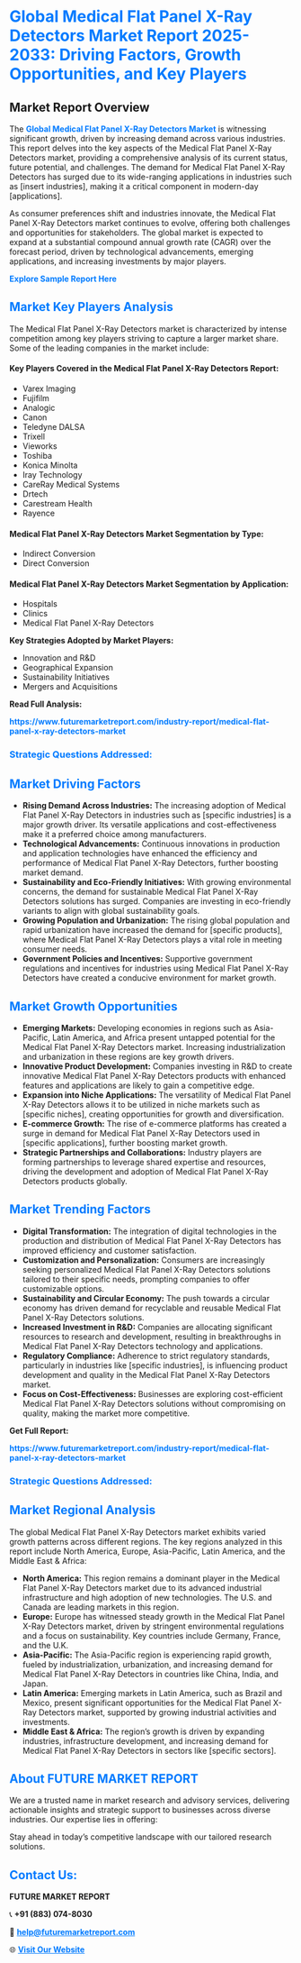 <h1 style="color: #007BFF;">Global Medical Flat Panel X-Ray Detectors Market Report 2025-2033: Driving Factors, Growth Opportunities, and Key Players</h1>

<section id="overview">
<h2>Market Report Overview</h2>
<p>The <a href="https://www.futuremarketreport.com/industry-report/medical-flat-panel-x-ray-detectors-market" style="color: #007BFF; text-decoration: none;"><strong>Global Medical Flat Panel X-Ray Detectors Market</strong></a> is witnessing significant growth, driven by increasing demand across various industries. This report delves into the key aspects of the Medical Flat Panel X-Ray Detectors market, providing a comprehensive analysis of its current status, future potential, and challenges. The demand for Medical Flat Panel X-Ray Detectors has surged due to its wide-ranging applications in industries such as [insert industries], making it a critical component in modern-day [applications].</p>
<p>As consumer preferences shift and industries innovate, the Medical Flat Panel X-Ray Detectors market continues to evolve, offering both challenges and opportunities for stakeholders. The global market is expected to expand at a substantial compound annual growth rate (CAGR) over the forecast period, driven by technological advancements, emerging applications, and increasing investments by major players.</p>
</section>

<section id="overview">
<p><a href="https://www.futuremarketreport.com/request-sample/reportId=122408" style="color: #007BFF; text-decoration: none;"><strong>Explore Sample Report Here</strong></a></p>
</section>

<section id="key-players">
<h2 style="color: #007BFF;">Market Key Players Analysis</h2>
<p>The Medical Flat Panel X-Ray Detectors market is characterized by intense competition among key players striving to capture a larger market share. Some of the leading companies in the market include:</p>
<h4>Key Players Covered in the Medical Flat Panel X-Ray Detectors Report:</h4>
<ul><li>Varex Imaging</li><li>Fujifilm</li><li>Analogic</li><li>Canon</li><li>Teledyne DALSA</li><li>Trixell</li><li>Vieworks</li><li>Toshiba</li><li>Konica Minolta</li><li>Iray Technology</li><li>CareRay Medical Systems</li><li>Drtech</li><li>Carestream Health</li><li>Rayence</li></ul>
<h4>Medical Flat Panel X-Ray Detectors Market Segmentation by Type:</h4>
<ul><li>Indirect Conversion</li><li>Direct Conversion</li></ul>

<h4>Medical Flat Panel X-Ray Detectors Market Segmentation by Application:</h4>
<ul><li>Hospitals</li><li>Clinics</li><li>Medical Flat Panel X-Ray Detectors</li></ul>
<p><strong>Key Strategies Adopted by Market Players:</strong></p>
<ul>
<li>Innovation and R&D</li>
<li>Geographical Expansion</li>
<li>Sustainability Initiatives</li>
<li>Mergers and Acquisitions</li>
</ul>
</section>

<section>
<p><strong>Read Full Analysis: </strong></p><a href="https://www.futuremarketreport.com/industry-report/medical-flat-panel-x-ray-detectors-market" style="color: #007BFF; text-decoration: none;"><strong>https://www.futuremarketreport.com/industry-report/medical-flat-panel-x-ray-detectors-market</strong></a>
<h3 style="color: #007BFF;">Strategic Questions Addressed:</h3>
</section>

<section id="driving-factors">
<h2 style="color: #007BFF;">Market Driving Factors</h2>
<ul>
<li><strong>Rising Demand Across Industries:</strong> The increasing adoption of Medical Flat Panel X-Ray Detectors in industries such as [specific industries] is a major growth driver. Its versatile applications and cost-effectiveness make it a preferred choice among manufacturers.</li>
<li><strong>Technological Advancements:</strong> Continuous innovations in production and application technologies have enhanced the efficiency and performance of Medical Flat Panel X-Ray Detectors, further boosting market demand.</li>
<li><strong>Sustainability and Eco-Friendly Initiatives:</strong> With growing environmental concerns, the demand for sustainable Medical Flat Panel X-Ray Detectors solutions has surged. Companies are investing in eco-friendly variants to align with global sustainability goals.</li>
<li><strong>Growing Population and Urbanization:</strong> The rising global population and rapid urbanization have increased the demand for [specific products], where Medical Flat Panel X-Ray Detectors plays a vital role in meeting consumer needs.</li>
<li><strong>Government Policies and Incentives:</strong> Supportive government regulations and incentives for industries using Medical Flat Panel X-Ray Detectors have created a conducive environment for market growth.</li>
</ul>
</section>

<section id="growth-opportunities">
<h2 style="color: #007BFF;">Market Growth Opportunities</h2>
<ul>
<li><strong>Emerging Markets:</strong> Developing economies in regions such as Asia-Pacific, Latin America, and Africa present untapped potential for the Medical Flat Panel X-Ray Detectors market. Increasing industrialization and urbanization in these regions are key growth drivers.</li>
<li><strong>Innovative Product Development:</strong> Companies investing in R&D to create innovative Medical Flat Panel X-Ray Detectors products with enhanced features and applications are likely to gain a competitive edge.</li>
<li><strong>Expansion into Niche Applications:</strong> The versatility of Medical Flat Panel X-Ray Detectors allows it to be utilized in niche markets such as [specific niches], creating opportunities for growth and diversification.</li>
<li><strong>E-commerce Growth:</strong> The rise of e-commerce platforms has created a surge in demand for Medical Flat Panel X-Ray Detectors used in [specific applications], further boosting market growth.</li>
<li><strong>Strategic Partnerships and Collaborations:</strong> Industry players are forming partnerships to leverage shared expertise and resources, driving the development and adoption of Medical Flat Panel X-Ray Detectors products globally.</li>
</ul>
</section>

<section id="trending-factors">
<h2 style="color: #007BFF;">Market Trending Factors</h2>
<ul>
<li><strong>Digital Transformation:</strong> The integration of digital technologies in the production and distribution of Medical Flat Panel X-Ray Detectors has improved efficiency and customer satisfaction.</li>
<li><strong>Customization and Personalization:</strong> Consumers are increasingly seeking personalized Medical Flat Panel X-Ray Detectors solutions tailored to their specific needs, prompting companies to offer customizable options.</li>
<li><strong>Sustainability and Circular Economy:</strong> The push towards a circular economy has driven demand for recyclable and reusable Medical Flat Panel X-Ray Detectors solutions.</li>
<li><strong>Increased Investment in R&D:</strong> Companies are allocating significant resources to research and development, resulting in breakthroughs in Medical Flat Panel X-Ray Detectors technology and applications.</li>
<li><strong>Regulatory Compliance:</strong> Adherence to strict regulatory standards, particularly in industries like [specific industries], is influencing product development and quality in the Medical Flat Panel X-Ray Detectors market.</li>
<li><strong>Focus on Cost-Effectiveness:</strong> Businesses are exploring cost-efficient Medical Flat Panel X-Ray Detectors solutions without compromising on quality, making the market more competitive.</li>
</ul>
</section>

<section>
<p><strong>Get Full Report: </strong></p><a href="https://www.futuremarketreport.com/industry-report/medical-flat-panel-x-ray-detectors-market" style="color: #007BFF; text-decoration: none;"><strong>https://www.futuremarketreport.com/industry-report/medical-flat-panel-x-ray-detectors-market</strong></a>
<h3 style="color: #007BFF;">Strategic Questions Addressed:</h3>
</section>


<section id="regional-analysis">
<h2 style="color: #007BFF;">Market Regional Analysis</h2>
<p>The global Medical Flat Panel X-Ray Detectors market exhibits varied growth patterns across different regions. The key regions analyzed in this report include North America, Europe, Asia-Pacific, Latin America, and the Middle East & Africa:</p>
<ul>
<li><strong>North America:</strong> This region remains a dominant player in the Medical Flat Panel X-Ray Detectors market due to its advanced industrial infrastructure and high adoption of new technologies. The U.S. and Canada are leading markets in this region.</li>
<li><strong>Europe:</strong> Europe has witnessed steady growth in the Medical Flat Panel X-Ray Detectors market, driven by stringent environmental regulations and a focus on sustainability. Key countries include Germany, France, and the U.K.</li>
<li><strong>Asia-Pacific:</strong> The Asia-Pacific region is experiencing rapid growth, fueled by industrialization, urbanization, and increasing demand for Medical Flat Panel X-Ray Detectors in countries like China, India, and Japan.</li>
<li><strong>Latin America:</strong> Emerging markets in Latin America, such as Brazil and Mexico, present significant opportunities for the Medical Flat Panel X-Ray Detectors market, supported by growing industrial activities and investments.</li>
<li><strong>Middle East & Africa:</strong> The region’s growth is driven by expanding industries, infrastructure development, and increasing demand for Medical Flat Panel X-Ray Detectors in sectors like [specific sectors].</li>
</ul>
</section>

<footer>
<h2 style="color: #007BFF;">About FUTURE MARKET REPORT</h2>
<p>We are a trusted name in market research and advisory services, delivering actionable insights and strategic support to businesses across diverse industries. Our expertise lies in offering:</p>

<p>Stay ahead in today’s competitive landscape with our tailored research solutions.</p>

<h2 style="color: #007BFF;">Contact Us:</h2>
<p><strong>FUTURE MARKET REPORT</strong></p>
<p>📞 <strong>+91 (883) 074-8030</strong></p>
<p>📧 <strong><a href="mailto:help@futuremarketreport.com" style="color: #007BFF;">help@futuremarketreport.com</a></strong></p>
<p>🌐 <strong><a href="https://www.futuremarketreport.com/" style="color: #007BFF;">Visit Our Website</a></strong></p>
</footer>